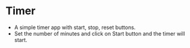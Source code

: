 # Timer #
* A simple timer app with start, stop, reset buttons.
* Set the number of minutes and click on Start button and the timer will start.
